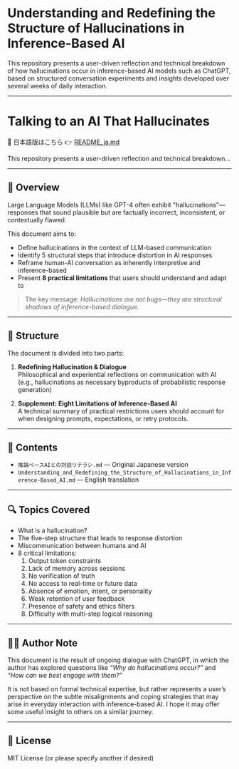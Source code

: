 # Understanding and Redefining the Structure of Hallucinations in Inference-Based AI

This repository presents a user-driven reflection and technical breakdown of how hallucinations occur in inference-based AI models such as ChatGPT, based on structured conversation experiments and insights developed over several weeks of daily interaction.

---

# Talking to an AI That Hallucinates

📄 日本語版はこちら 👉 [README_ja.md](./README_ja.md)

This repository presents a user-driven reflection and technical breakdown...

---

## 📘 Overview

Large Language Models (LLMs) like GPT-4 often exhibit "hallucinations"—responses that sound plausible but are factually incorrect, inconsistent, or contextually flawed.

This document aims to:

- Define hallucinations in the context of LLM-based communication
- Identify 5 structural steps that introduce distortion in AI responses
- Reframe human-AI conversation as inherently interpretive and inference-based
- Present **8 practical limitations** that users should understand and adapt to

> The key message: *Hallucinations are not bugs—they are structural shadows of inference-based dialogue.*

---

## 🧭 Structure

The document is divided into two parts:

1. **Redefining Hallucination & Dialogue**  
   Philosophical and experiential reflections on communication with AI  
   (e.g., hallucinations as necessary byproducts of probabilistic response generation)

2. **Supplement: Eight Limitations of Inference-Based AI**  
   A technical summary of practical restrictions users should account for when designing prompts, expectations, or retry protocols.

---

## 📂 Contents

- `推論ベースAIとの対話リテラシ.md` — Original Japanese version
- `Understanding_and_Redefining_the_Structure_of_Hallucinations_in_Inference-Based_AI.md` — English translation

---

## 🔍 Topics Covered

- What is a hallucination?
- The five-step structure that leads to response distortion
- Miscommunication between humans and AI
- 8 critical limitations:
  1. Output token constraints
  2. Lack of memory across sessions
  3. No verification of truth
  4. No access to real-time or future data
  5. Absence of emotion, intent, or personality
  6. Weak retention of user feedback
  7. Presence of safety and ethics filters
  8. Difficulty with multi-step logical reasoning

---

## 🧑‍💻 Author Note

This document is the result of ongoing dialogue with ChatGPT, in which the author has explored questions like *“Why do hallucinations occur?”* and *“How can we best engage with them?”*

It is not based on formal technical expertise, but rather represents a user’s perspective on the subtle misalignments and coping strategies that may arise in everyday interaction with inference-based AI. I hope it may offer some useful insight to others on a similar journey.

---

## 📜 License

MIT License (or please specify another if desired)
